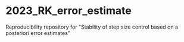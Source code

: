 # 2023_RK_error_estimate
Reproducibility repository for "Stability of step size control based on a posteriori error estimates"
